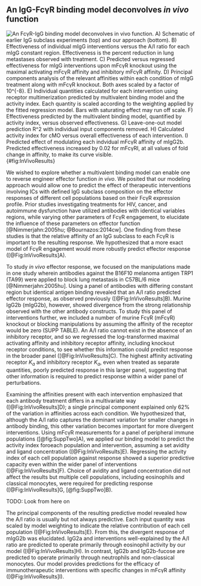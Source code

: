 ## An IgG-FcγR binding model deconvolves *in vivo* function

![**An FcγR-IgG binding model deconvolves *in vivo* function.** A) Schematic of earlier IgG subclass experiments (top) and our approach (bottom). B) Effectiveness of individual mIgG interventions versus the A/I ratio for each mIgG constant region. Effectiveness is the percent reduction in lung metastases observed with treatment. C) Predicted versus regressed effectiveness for mIgG interventions upon mFcγR knockout using the maximal activating mFcγR affinity and inhibitory mFcγR affinity. D) Principal components analysis of the relevant affinities within each condition of mIgG treatment along with mFcγR knockout. Both axes scaled by a factor of 10$^{-8}$. E) Individual quantities calculated for each intervention using receptor multimerization predicted by multivalent binding model and the activity index. Each quantity is scaled according to the weighting applied by the fitted regression model. Bars with saturating effect may run off scale. F) Effectiveness predicted by the multivalent binding model, quantified by activity index, versus observed effectiveness. G) Leave-one-out model prediction R$^2$ with individual input components removed. H) Calculated activity index for cMO versus overall effectiveness of each intervention. I) Predicted effect of modulating each indvidual mFcγR affinity of mIgG2b. Predicted effectiveness increased by 0.02 for mFcγRI, at all values of fold change in affinity, to make its curve visible.](./Figures/Figure4.svg){#fig:InVivoResults}

We wished to explore whether a multivalent binding model can enable one to reverse engineer effector function *in vivo*. We posited that our modeling approach would allow one to predict the effect of therapeutic interventions involving ICs with defined IgG subclass composition on the effector responses of different cell populations based on their FcγR expression profile. Prior studies investigating treatments for HIV, cancer, and autoimmune dysfunction have utilized antibodies with identical variables regions, while varying other parameters of FcγR engagement, to elucidate the influence of these parameters on effector function [@Nimmerjahn:2005hu; @Bournazos:2014cw]. One finding from these studies is that the relative affinity of an IgG subclass to each FcγR is important to the resulting response. We hypothesized that a more exact model of FcγR engagement would more robustly predict effector response ([@Fig:InVivoResults]A).

To study *in vivo* effector response, we focused on the manipulations made in one study wherein antibodies against the B16F10 melanoma antigen TRP1 (TA99) were applied to block lung metastasis in C57BL/6 mice [@Nimmerjahn:2005hu]. Using a panel of antibodies with differing constant region but identical antigen binding revealed that an A/I ratio predicted effector response, as observed previously ([@Fig:InVivoResults]B). Murine IgG2b (mIgG2b), however, showed divergence from the strong relationship observed with the other antibody constructs. To study this panel of interventions further, we included a number of murine FcγR (mFcγR) knockout or blocking manipulations by assuming the affinity of the receptor would be zero (SUPP TABLE). An A/I ratio cannot exist in the absence of an inhibitory receptor, and so we regressed the log-transformed maximal activating affinity and inhibitory receptor affinity, including knockout receptor conditions, to see whether this information could predict response in the broader panel ([@Fig:InVivoResults]C). The highest affinity activating receptor $K_a$ and inhibitory receptor $K_a$, even when treated as separate quantities, poorly predicted response in this larger panel, suggesting that other information is required to predict response within a wider panel of perturbations.

Examining the affinities present with each intervention emphasized that each antibody treatment differs in a multivariate way ([@Fig:InVivoResults]D); a single principal component explained only 62% of the variation in affinities across each condition. We hypothesized that, although the A/I ratio captures the dominant variation for smaller changes in antibody binding, this other variation becomes important for more divergent interventions. Using mFcγR measurements for a panel of peripheral immune populations ([@fig:SuppTwo]A), we applied our binding model to predict the activity index foroeach population and intervention, assuming a set avidity and ligand concentration ([@Fig:InVivoResults]E). Regressing the activity index of each cell population against response showed a superior predictive capacity even within the wider panel of interventions ([@Fig:InVivoResults]F). Choice of avidity and ligand concentration did not affect the results but multiple cell populations, including eosinophils and classical monocytes, were required for predicting response ([@Fig:InVivoResults]G, [@fig:SuppTwo]B).

TODO: Look from here on

The principal components of the resulting predictive model revealed how the A/I ratio is usually but not always predictive. Each input quantity was scaled by model weighting to indicate the relative contribution of each cell population ([@Fig:InVivoResults]E). From this, the divergent response of mIgG2b was elucidated. IgG2a and interventions well-explained by the A/I ratio are predicted to operate primarily through eosinophil activity by our model ([@Fig:InVivoResults]H). In contrast, IgG2b and IgG2b-fucose are predicted to operate primarily through neutrophils and non-classical monocytes. Our model provides predictions for the efficacy of immunotherapeutic interventions with specific changes in mFcγR affinity ([@Fig:InVivoResults]I).
